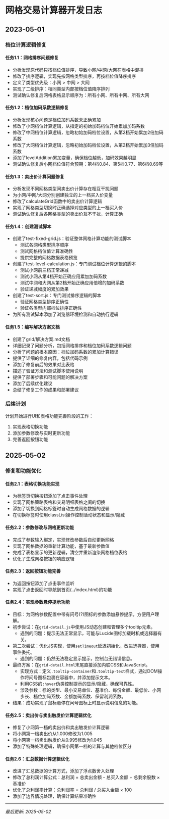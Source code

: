 # 网格交易计算器开发日志

## 2023-05-01

### 档位计算逻辑修复

#### 任务1.1：网格排序问题修复
- 分析发现原代码只按档位值排序，导致小网/中网/大网在表格中混排
- 修改了排序逻辑，实现先按网格类型排序，再按档位值降序排序
- 定义了类型优先级：小网 > 中网 > 大网
- 实现了二级排序：相同类型内部按档位值降序排列
- 测试确认修复后网格表格显示顺序为：所有小网、所有中网、所有大网

#### 任务1.2：档位加码系数逻辑修复
- 分析发现核心问题是档位加码系数未正确累加
- 修改了小网档位计算逻辑，从指定的初始加码档位开始累加加码系数
- 修改了中网档位计算逻辑，忽略初始加码档位设置，从第2档开始累加2倍加码系数
- 修改了大网档位计算逻辑，忽略初始加码档位设置，从第2档开始累加3倍加码系数
- 添加了levelAddition累加变量，确保档位越低，加码效果越明显
- 测试确认修复后小网档位值符合预期：第4档0.84、第5档0.77、第6档0.69等

#### 任务1.3：卖出价计算问题修复
- 分析发现不同网格类型间卖出价计算存在相互干扰问题
- 为小网/中网/大网分别创建独立的上一档买入价变量
- 修改了calculateGrid函数中的卖出价计算逻辑
- 实现了网格类型切换时正确选择对应类型的上一档买入价
- 测试确认修复后各网格类型的卖出价互不干扰，计算正确

#### 任务1.4：创建测试脚本
- 创建了test-fixed-grid.js：验证整体网格计算功能的测试脚本
  - 测试各网格类型排序顺序
  - 测试网格档位值计算准确性
  - 提供完整的网格数据表格预览
- 创建了test-level-calculation.js：专门测试档位计算逻辑的脚本
  - 测试小网前三档正常递减
  - 测试小网从第4档开始正确应用累加加码系数
  - 测试中网和大网从第2档开始正确应用倍增的加码系数
  - 验证递减幅度的累加效果
- 创建了test-sort.js：专门测试排序逻辑的脚本
  - 验证网格类型排序正确性
  - 验证各类型内部档位排序正确性
- 为所有测试脚本添加了浏览器环境检测和自动执行逻辑

#### 任务1.5：编写解决方案文档
- 创建了grid/解决方案.md文档
- 详细记录了问题分析，包括网格排序和档位加码系数逻辑问题
- 分析了问题的根本原因：档位加码系数的累加计算错误
- 提供了详细的修复内容，包括代码示例
- 添加了修复前后的效果对比表格
- 描述了验证方法和测试脚本使用说明
- 提供了部署步骤和可能问题的解决方案
- 添加了后续优化建议
- 总结了修复工作的成果和部署建议

### 后续计划

计划开始进行UI和表格功能完善阶段的工作：
1. 实现表格切换功能
2. 添加参数修改与实时更新功能
3. 完善返回按钮功能

## 2025-05-02

### 修复和功能优化

#### 任务2.1：表格切换功能实现
- 为标签页切换按钮添加了点击事件处理
- 实现了网格策略表格和交易明细表格之间的切换
- 添加了切换到网格标签时自动生成网格数据的逻辑
- 在切换标签时使用classList操作控制活动状态和显示/隐藏

#### 任务2.2：参数修改与网格更新功能
- 完成了参数输入绑定，实现修改参数后自动更新网格
- 实现了网格数据的重新计算功能，基于最新参数值
- 完成了表格显示的更新逻辑，清空并重新渲染网格档位表格
- 优化了生成网格按钮的响应逻辑

#### 任务2.3：返回按钮功能完善
- 为返回按钮添加了点击事件监听
- 实现了点击返回时导航到首页(../index.html)的功能

#### 任务2.4：实现参数悬停提示功能
- 目标：为网格参数配置中带有问号(?)图标的参数添加悬停提示，方便用户理解。
- 初步尝试：在`grid-detail.js`中使用JS动态创建和管理多个tooltip元素。
  - 遇到的问题：提示无法正常显示，可能与Lucide图标加载时机或选择器有关。
- 第二次尝试：优化JS实现，使用`setTimeout`延迟初始化，改进选择器，使用事件委托。
  - 遇到的问题：仍然无法稳定显示提示，控制台无错误信息。
- 最终方案：在`grid-detail.html`末尾直接添加内联CSS和JavaScript。
  - 实现方式：定义`.tooltip-container`和`.tooltip-text`样式，通过DOM操作将问号图标包裹在容器中，并添加提示文本。
  - 利用CSS的`:hover`伪类控制提示的显示/隐藏，确保可靠性。
  - 涉及参数：标的类型、最小交易单位、基准价、每份金额、最低价、小网步长、档位加码系数、金额加码系数、保留利润系数。
- 结果：成功实现了鼠标悬停在问号图标上时显示说明信息的功能。

#### 任务2.5：卖出价与卖出触发价计算逻辑优化
- 修复了小网第一档的卖出价和卖出触发价计算逻辑
- 将小网第一档卖出价从1.000修改为1.005
- 将小网第一档卖出触发价从0.995修改为1.045
- 添加了特殊处理逻辑，确保小网第一档的计算与其他档位区分

#### 任务2.6：汇总数据计算逻辑优化
- 改进了汇总数据的计算方式，添加了浮点数舍入处理
- 修改了总利润计算公式：总利润 = 总卖出金额 - 总买入金额 + 总剩余股数 × 基准价
- 优化了总利润率计算：总利润率 = 总利润 / 总买入金额 × 100
- 添加了边界情况处理，确保计算结果准确性

---
*最后更新: 2025-05-02* 